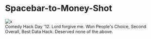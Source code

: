 Spacebar-to-Money-Shot
======================
![x](https://raw.github.com/astanway/Spacebar-to-Money-Shot/master/img/turtle.png)
<br>
Comedy Hack Day '12. Lord forgive me. Won People's Choice, Second Overall, Best Data Hack. Deserved none of the above.
